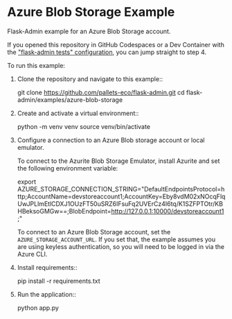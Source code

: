 # Azure Blob Storage Example

Flask-Admin example for an Azure Blob Storage account.

If you opened this repository in GitHub Codespaces or a Dev Container with the ["flask-admin tests" configuration](/.devcontainer/tests/devcontainer.json), you can jump straight to step 4.

To run this example:

1. Clone the repository and navigate to this example::

    git clone https://github.com/pallets-eco/flask-admin.git
    cd flask-admin/examples/azure-blob-storage

2. Create and activate a virtual environment::

    python -m venv venv
    source venv/bin/activate

3. Configure a connection to an Azure Blob storage account or local emulator.

    To connect to the Azurite Blob Storage Emulator, install Azurite and set the following environment variable:

    export AZURE_STORAGE_CONNECTION_STRING="DefaultEndpointsProtocol=http;AccountName=devstoreaccount1;AccountKey=Eby8vdM02xNOcqFlqUwJPLlmEtlCDXJ1OUzFT50uSRZ6IFsuFq2UVErCz4I6tq/K1SZFPTOtr/KBHBeksoGMGw==;BlobEndpoint=http://127.0.0.1:10000/devstoreaccount1;"

    To connect to an Azure Blob Storage account, set the `AZURE_STORAGE_ACCOUNT_URL`. If you set that, the example assumes you are using keyless authentication, so you will need to be logged in via the Azure CLI.

4. Install requirements::

    pip install -r requirements.txt

5. Run the application::

    python app.py
